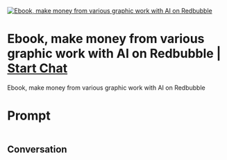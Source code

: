 
[![Ebook, make money from various graphic work with AI on Redbubble](https://flow-prompt-covers.s3.us-west-1.amazonaws.com/icon/Lofi/i8.png)](https://gptcall.net/chat.html?data=%7B%22contact%22%3A%7B%22id%22%3A%22T0V67fwe3dgzppdytqF7R%22%2C%22flow%22%3Atrue%7D%7D)
# Ebook, make money from various graphic work with AI on Redbubble | [Start Chat](https://gptcall.net/chat.html?data=%7B%22contact%22%3A%7B%22id%22%3A%22T0V67fwe3dgzppdytqF7R%22%2C%22flow%22%3Atrue%7D%7D)
Ebook, make money from various graphic work with AI on Redbubble

# Prompt

```

```

## Conversation




